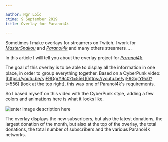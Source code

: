 ```yaml
---

author: Ngr Loïc
ctime: 9 September 2019
title: Overlay for Paranoi4k

---
```


Sometimes I make overlays for streamers on Twitch. I work for *[MasterSnakou](https://twitch.tv/mastersnakou)* and *[Paranoi4k](https://twitch.tv/paranoi4k)* and many others streamers... .

In this article I will tell you about the overlay project for *[Paranoi4k](https://twitter.com/paranoi4k)*.

The goal of this overlay is to be able to display all the information in one place, in order to group everything together. Based on a CyberPunk video: [https://youtu.be/vjF9GgrY9c0?t=556](https://youtu.be/vjF9GgrY9c0?t=556) (look at the top right), this was one of Paranoi4k's requirements.

So I based myself on this video with the CyberPunk style, adding a few colors and animations here is what it looks like.

![enter image description here](https://i.imgur.com/cE6SNbw.gif)

The overlay displays the new subscribers, but also the latest donations, the largest donation of the month, but also at the top of the overlay, the total donations, the total number of subscribers and the various Paranoi4k networks.